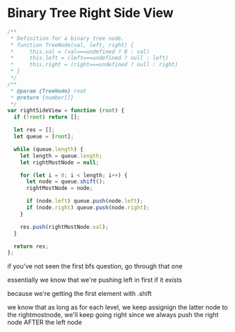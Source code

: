 # Binary Tree Right Side View

```js
/**
 * Definition for a binary tree node.
 * function TreeNode(val, left, right) {
 *     this.val = (val===undefined ? 0 : val)
 *     this.left = (left===undefined ? null : left)
 *     this.right = (right===undefined ? null : right)
 * }
 */
/**
 * @param {TreeNode} root
 * @return {number[]}
 */
var rightSideView = function (root) {
  if (!root) return [];

  let res = [];
  let queue = [root];

  while (queue.length) {
    let length = queue.length;
    let rightMostNode = null;

    for (let i = 0; i < length; i++) {
      let node = queue.shift();
      rightMostNode = node;

      if (node.left) queue.push(node.left);
      if (node.right) queue.push(node.right);
    }

    res.push(rightMostNode.val);
  }

  return res;
};
```

if you've not seen the first bfs question, go through that one

essentially we know that we're pushing left in first if it exists

because we're getting the first element with .shift

we know that as long as for each level, we keep assignign the latter node to the rightmostnode, we'll keep going right since we always push the right node AFTER the left node
